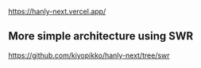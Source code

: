 https://hanly-next.vercel.app/

## More simple architecture using SWR

https://github.com/kiyopikko/hanly-next/tree/swr
